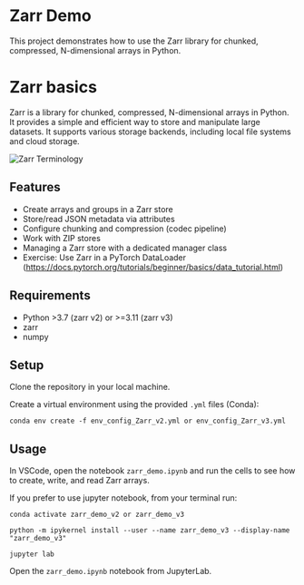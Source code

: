 # Zarr Demo

This project demonstrates how to use the Zarr library for chunked, compressed, N-dimensional arrays in Python.

# Zarr basics

Zarr is a library for chunked, compressed, N-dimensional arrays in Python. It provides a simple and efficient way to store and manipulate large datasets.
It supports various storage backends, including local file systems and cloud storage.

![Zarr Terminology](https://zarr-specs.readthedocs.io/en/latest/_images/terminology-hierarchy.excalidraw.png)

## Features
- Create arrays and groups in a Zarr store
- Store/read JSON metadata via attributes
- Configure chunking and compression (codec pipeline)
- Work with ZIP stores
- Managing a Zarr store with a dedicated manager class
- Exercise: Use Zarr in a PyTorch DataLoader (https://docs.pytorch.org/tutorials/beginner/basics/data_tutorial.html)

## Requirements
- Python >3.7 (zarr v2) or >=3.11 (zarr v3)
- zarr
- numpy

## Setup

Clone the repository in your local machine.

Create a virtual environment using the provided `.yml` files (Conda):

   ```
   conda env create -f env_config_Zarr_v2.yml or env_config_Zarr_v3.yml 
   ```

## Usage
In VSCode, open the notebook `zarr_demo.ipynb` and run the cells to see how to create, write, and read Zarr arrays.

If you prefer to use jupyter notebook, from your terminal run:

   ```
   conda activate zarr_demo_v2 or zarr_demo_v3
   ```
   ``` 
   python -m ipykernel install --user --name zarr_demo_v3 --display-name "zarr_demo_v3"
   ```
   ```
   jupyter lab
   ```
Open the `zarr_demo.ipynb` notebook from JupyterLab.


